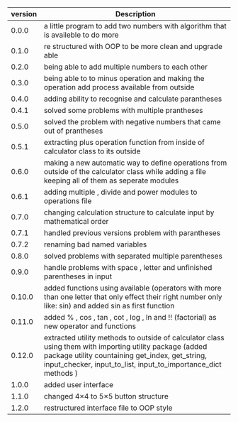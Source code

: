 | version      | Description|
| ------------ | ---------- |
| 0.0.0        | a little program to add two numbers with algorithm that is availeble to do more |
| 0.1.0        | re structured with OOP to be more clean and upgrade able |
| 0.2.0        | being able to add multiple numbers to each other |
| 0.3.0        | being able to to minus operation and making the operation add process available from outside |
| 0.4.0        | adding ability to recognise and calculate parantheses |
| 0.4.1        | solved some problems with multiple prantheses |
| 0.5.0        | solved the problem with negative numbers that came out of prantheses |
| 0.5.1        | extracting plus operation function from inside of calculator class to its outside |
| 0.6.0        | making a new automatic way to define operations from outside of the calculator class while adding a file keeping all of them as seperate modules |
| 0.6.1        | adding multiple , divide and power modules to operations file |
| 0.7.0        | changing calculation structure to calculate input by mathematical order |
| 0.7.1        | handled previous versions problem with parantheses |
| 0.7.2        | renaming bad named variables |
| 0.8.0        | solved problems with separated multiple parentheses |
| 0.9.0        | handle problems with space , letter and unfinished parentheses in input |
| 0.10.0       | added functions using available (operators with more than one letter that only effect their right number only like: sin) and added sin as first function |
| 0.11.0       | added % , cos , tan , cot , log , ln and !! (factorial)  as new operator and functions |
| 0.12.0       | extracted utility methods to outside of calculator class using them with importing utility package (added package utility countaining get_index, get_string, input_checker, input_to_list, input_to_importance_dict methods )|
| 1.0.0        | added user interface |
| 1.1.0        | changed 4×4 to 5×5 button  structure |
| 1.2.0        | restructured interface file to OOP style |
